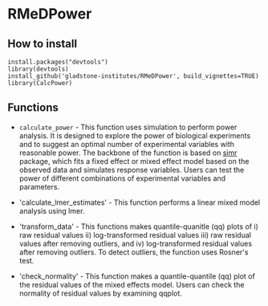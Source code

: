 # RMeDPower

## How to install
```
install.packages("devtools")
library(devtools)
install_github('gladstone-institutes/RMeDPower', build_vignettes=TRUE)
library(CalcPower)
```

## Functions

* `calculate_power` - This function uses simulation to perform power analysis. It is designed to explore the power of biological experiments and to suggest an optimal number of experimental variables with reasonable power. The backbone of the function is based on [simr](https://cran.r-project.org/web/packages/simr/index.html) package, which fits a fixed effect or mixed effect model based on the observed data and simulates response variables. Users can test the power of different combinations of experimental variables and parameters.

* 'calculate_lmer_estimates' - This function performs a linear mixed model analysis using lmer.

* 'transform_data' - This functions makes quantile-quanitle (qq) plots of i) raw residual values ii) log-transformed residual values iii) raw residual values after removing outliers, and iv) log-transformed residual values after removing outliers. To detect outliers, the function uses Rosner's test.

* 'check_normality' - This function makes a quantile-quantile (qq) plot of the residual values of the mixed effects model. Users can check the normality of residual values by examining qqplot.
